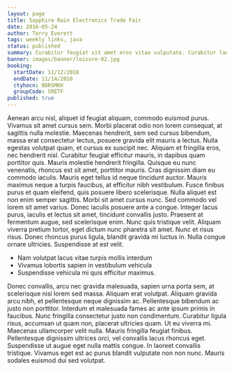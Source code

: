 ```yaml
---
layout: page
title: Sapphire Rain Electronics Trade Fair
date: 2016-05-24
author: Terry Everett
tags: weekly links, java
status: published
summary: Curabitur feugiat sit amet eros vitae vulputate. Curabitur laoreet.
banner: images/banner/leisure-02.jpg
booking:
  startDate: 11/12/2018
  endDate: 11/14/2018
  ctyhocn: BDRSMHX
  groupCode: SRETF
published: true
---
```

Aenean arcu nisl, aliquet id feugiat aliquam, commodo euismod purus. Vivamus sit amet cursus sem. Morbi placerat odio non lorem consequat, at sagittis nulla molestie. Maecenas hendrerit, sem sed cursus bibendum, massa erat consectetur lectus, posuere gravida elit mauris a lectus. Nulla egestas volutpat quam, et cursus ex suscipit nec. Aliquam et fringilla eros, nec hendrerit nisl. Curabitur feugiat efficitur mauris, in dapibus quam porttitor quis. Mauris molestie hendrerit fringilla. Quisque eu nunc venenatis, rhoncus est sit amet, porttitor mauris. Cras dignissim diam eu commodo iaculis. Mauris eget tellus id neque tincidunt auctor. Mauris maximus neque a turpis faucibus, at efficitur nibh vestibulum. Fusce finibus purus et quam eleifend, quis posuere libero scelerisque. Nulla aliquet est non enim semper sagittis. Morbi sit amet cursus nunc. Sed commodo vel lorem sit amet varius.
Donec iaculis posuere ante a congue. Integer lacus purus, iaculis et lectus sit amet, tincidunt convallis justo. Praesent at fermentum augue, sed scelerisque enim. Nunc quis tristique velit. Aliquam viverra pretium tortor, eget dictum nunc pharetra sit amet. Nunc et risus risus. Donec rhoncus purus ligula, blandit gravida mi luctus in. Nulla congue ornare ultricies. Suspendisse at est velit.

* Nam volutpat lacus vitae turpis mollis interdum
* Vivamus lobortis sapien in vestibulum vehicula
* Suspendisse vehicula mi quis efficitur maximus.

Donec convallis, arcu nec gravida malesuada, sapien urna porta sem, at scelerisque nisi lorem sed massa. Aliquam erat volutpat. Aliquam gravida arcu nibh, et pellentesque neque dignissim ac. Pellentesque bibendum ac justo non porttitor. Interdum et malesuada fames ac ante ipsum primis in faucibus. Nunc fringilla consectetur justo non condimentum. Curabitur ligula risus, accumsan ut quam non, placerat ultricies quam. Ut eu viverra mi. Maecenas ullamcorper velit nulla. Mauris fringilla feugiat finibus. Pellentesque dignissim ultrices orci, vel convallis lacus rhoncus eget. Suspendisse ut augue eget nulla mattis congue. In laoreet convallis tristique. Vivamus eget est ac purus blandit vulputate non non nunc. Mauris sodales euismod dui sed volutpat.
